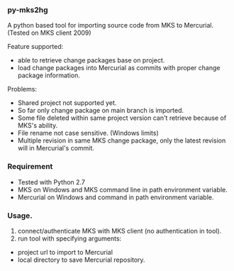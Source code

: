 ### py-mks2hg
A python based tool for importing source code from MKS to Mercurial. (Tested on MKS client 2009)

Feature supported:
- able to retrieve change packages base on project.
- load change packages into Mercurial as commits with proper change package information.

Problems:
- Shared project not supported yet.
- So far only change package on main branch is imported.
- Some file deleted within same project version can't retrieve because of MKS's ability.
- File rename not case sensitive. (Windows limits)
- Multiple revision in same MKS change package, only the latest revision will in Mercurial's commit.

### Requirement
- Tested with Python 2.7
- MKS on Windows and MKS command line in path environment variable.
- Mercurial on Windows and command in path environment variable.

### Usage.
1. connect/authenticate MKS with MKS client (no authentication in tool).
2. run tool with specifying arguments:
  - project url to import to Mercurial
  - local directory to save Mercurial repository.
  

